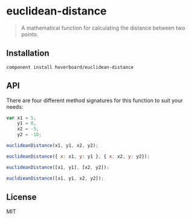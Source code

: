# euclidean-distance

> A mathematical function for calculating the distance between two points.

## Installation

`component install hoverboard/euclidean-distance`

## API

There are four different method signatures for this function to suit your needs:

```javascript
var x1 = 5,
    y1 = 0,
    x2 = -5,
    y2 = -10;

euclideanDistance(x1, y1, x2, y2);

euclideanDistance({ x: x1, y: y1 }, { x: x2, y: y2});

euclideanDistance([x1, y1], [x2, y2]);

eucldieanDistance([x1, y1, x2, y2]);
```

## License

MIT
